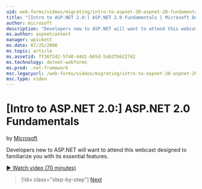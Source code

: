 ```yaml
---
uid: web-forms/videos/migrating/intro-to-aspnet-20-aspnet-20-fundamentals
title: "[Intro to ASP.NET 2.0:] ASP.NET 2.0 Fundamentals | Microsoft Docs"
author: microsoft
description: "Developers new to ASP.NET will want to attend this webcast designed to familiarize you with its essential features."
ms.author: aspnetcontent
manager: wpickett
ms.date: 07/25/2006
ms.topic: article
ms.assetid: ff36f242-5f40-44d1-b65d-5ab2fb622742
ms.technology: dotnet-webforms
ms.prod: .net-framework
msc.legacyurl: /web-forms/videos/migrating/intro-to-aspnet-20-aspnet-20-fundamentals
msc.type: video
---
```

[Intro to ASP.NET 2.0:] ASP.NET 2.0 Fundamentals
====================
by [Microsoft](https://github.com/microsoft)

Developers new to ASP.NET will want to attend this webcast designed to familiarize you with its essential features.

[&#9654; Watch video (70 minutes)](https://channel9.msdn.com/Blogs/ASP-NET-Site-Videos/intro-to-aspnet-20-aspnet-20-fundamentals)

>[!div class="step-by-step"]
[Next](intro-to-aspnet-20-user-interface-elements.md)